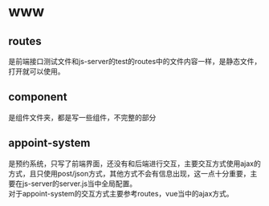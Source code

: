 # www
## routes
是前端接口测试文件和js-server的test的routes中的文件内容一样，是静态文件，打开就可以使用。
## component
是组件文件夹，都是写一些组件，不完整的部分
## appoint-system
是预约系统，只写了前端界面，还没有和后端进行交互，主要交互方式使用ajax的方式，且只使用post/json方式，其他方式不会有信息出现，这一点十分重要，主要在js-server的server.js当中全局配置。  
对于appoint-system的交互方式主要参考routes，vue当中的ajax方式。